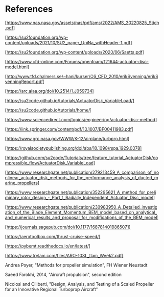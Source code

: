 References
==============================

[https://www.nas.nasa.gov/assets/nas/pdf/ams/2022/AMS_20220825_Stich.pdf]

[https://su2foundation.org/wp-content/uploads/2021/10/SU2_paper_UniNa_withHeader-1.pdf]

[https://su2foundation.org/wp-content/uploads/2020/06/Saetta.pdf]

[https://www.cfd-online.com/Forums/openfoam/121644-actuator-disc-model.html]

[http://www.tfd.chalmers.se/~hani/kurser/OS_CFD_2010/erikSvenning/erikSvenningReport.pdf]

[https://arc.aiaa.org/doi/10.2514/1.J059734]

[https://su2code.github.io/tutorials/ActuatorDisk_VariableLoad/]

[https://su2code.github.io/tutorials/home/]

[https://www.sciencedirect.com/topics/engineering/actuator-disc-method]

[https://link.springer.com/content/pdf/10.1007/BF00411983.pdf]

[https://www.grc.nasa.gov/WWW/K-12/airplane/turbprp.html]

[https://royalsocietypublishing.org/doi/abs/10.1098/rspa.1929.0078]

[https://github.com/su2code/Tutorials/tree/feature_tutorial_ActuatorDisk/compressible_flow/ActuatorDisk_VariableLoad]

[https://www.researchgate.net/publication/279213459_A_comparison_of_nonlinear_actuator_disk_methods_for_the_performance_analysis_of_ducted_marine_propellers]

[https://www.researchgate.net/publication/352295621_A_method_for_preliminary_rotor_design_-_Part_1_Radially_Independent_Actuator_Disc_model]

[https://www.researchgate.net/publication/230983950_A_Detailed_investigation_of_the_Blade_Element_Momentum_BEM_model_based_on_analytical_and_numerical_results_and_proposal_for_modifications_of_the_BEM_model]

[https://journals.sagepub.com/doi/10.1177/1687814019865071]

[https://aerotoolbox.com/thrust-cruise-speed/]

[https://pybemt.readthedocs.io/en/latest/]

[https://www.trylam.com/files/ARO-103L_tlam_Week2.pdf]

Andrea Poyer, "Methods for propeller simulation", FH Wiener Neustadt

Saeed Farokhi, 2014, "Aircraft propulsion", second edition

Nicolosi and Ciliberti, "Design, Analysis, and Testing of a Scaled Propeller for an
Innovative Regional Turboprop Aircraft"


